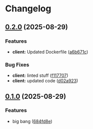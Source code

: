 # Changelog

## [0.2.0](https://github.com/n0rq1/release-please-monorepo/compare/client/v0.1.0...client/v0.2.0) (2025-08-29)


### Features

* **client:** Updated Dockerfile ([a6b671c](https://github.com/n0rq1/release-please-monorepo/commit/a6b671cb005ced26e88c4a67082cc9c3a48eb761))


### Bug Fixes

* **client:** linted stuff ([f117707](https://github.com/n0rq1/release-please-monorepo/commit/f1177075d7330a38ec2f7228ec3d266de5ec19f9))
* **client:** updated code ([d02a923](https://github.com/n0rq1/release-please-monorepo/commit/d02a9238ac5f64e9e509b69b8163f594ebce2095))

## [0.1.0](https://github.com/n0rq1/release-please-monorepo/compare/client-v0.0.1...client/v0.1.0) (2025-08-29)


### Features

* big bang ([684fd8e](https://github.com/n0rq1/release-please-monorepo/commit/684fd8e63a854308239e92f49008bd73f7722d38))

